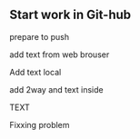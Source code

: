 

## Start work in Git-hub

prepare to push

add text from web brouser

Add text local

add 2way and text inside

TEXT 

Fixxing problem
